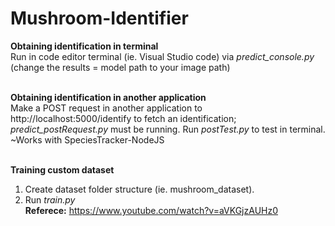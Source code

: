 # Mushroom-Identifier

<b>Obtaining identification in terminal</b> <br>
Run in code editor terminal (ie. Visual Studio code) via <i>predict_console.py</i> (change the results = model path to your image path) <br>
<br>

<b>Obtaining identification in another application</b> <br>
Make a POST request in another application to http://localhost:5000/identify to fetch an identification; <i>predict_postRequest.py</i> must be running. Run <i>postTest.py</i> to test in terminal. <br>
~Works with SpeciesTracker-NodeJS<br>
<br>

<b>Training custom dataset</b> <br>
1. Create dataset folder structure (ie. mushroom_dataset). <br>
2. Run <i>train.py</i> <br>
<b>Referece:</b> https://www.youtube.com/watch?v=aVKGjzAUHz0
